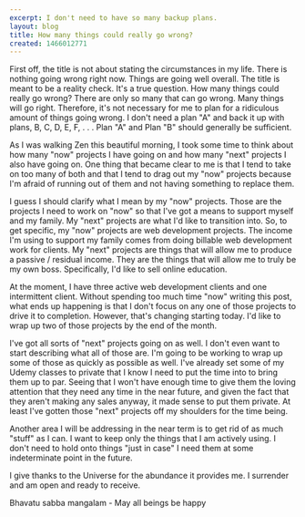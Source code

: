```yaml
---
excerpt: I don't need to have so many backup plans.
layout: blog
title: How many things could really go wrong?
created: 1466012771
---
```

<p>First off, the title is not about stating the circumstances in my life. There is nothing going wrong right now. Things are going well overall. The title is meant to be a reality check. It's a true question. How many things could really go wrong? There are only so many that can go wrong. Many things will go right. Therefore, it's not necessary for me to plan for a ridiculous amount of things going wrong. I don't need a plan "A" and back it up with plans, B, C, D, E, F, . . . Plan "A" and Plan "B" should generally be sufficient.</p><p>As I was walking Zen this beautiful morning, I took some time to think about how many "now" projects I have going on and how many "next" projects I also have going on. One thing that became clear to me is that I tend to take on too many of both and that I tend to drag out my "now" projects because I'm afraid of running out of them and not having something to replace them.</p><p>I guess I should clarify what I mean by my "now" projects. Those are the projects I need to work on "now" so that I've got a means to support myself and my family. My "next" projects are what I'd like to transition into. So, to get specific, my "now" projects are web development projects. The income I'm using to support my family comes from doing billable web development work for clients. My "next" projects are things that will allow me to produce a passive / residual income. They are the things that will allow me to truly be my own boss. Specifically, I'd like to sell online education.</p><p>At the moment, I have three active web development clients and one intermittent client. Without spending too much time "now" writing this post, what ends up happening is that I don't focus on any one of those projects to drive it to completion. However, that's changing starting today. I'd like to wrap up two of those projects by the end of the month.</p><p>I've got all sorts of "next" projects going on as well. I don't even want to start describing what all of those are. I'm going to be working to wrap up some of those as quickly as possible as well. I've already set some of my Udemy classes to private that I know I need to put the time into to bring them up to par. Seeing that I won't have enough time to give them the loving attention that they need any time in the near future, and given the fact that they aren't making any sales anyway, it made sense to put them private. At least I've gotten those "next" projects off my shoulders for the time being.</p><p>Another area I will be addressing in the near term is to get rid of as much "stuff" as I can. I want to keep only the things that I am actively using. I don't need to hold onto things "just in case" I need them at some indeterminate point in the future.</p><p>I give thanks to the Universe for the abundance it provides me. I surrender and am open and ready to receive.</p><p>Bhavatu sabba mangalam - May all beings be happy</p>
